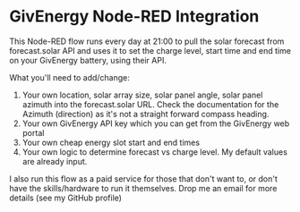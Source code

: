 # GivEnergy Node-RED Integration
This Node-RED flow runs every day at 21:00 to pull the solar forecast from forecast.solar API and uses it to set the charge level, start time and end time on your GivEnergy battery, using their API.

What you'll need to add/change:
1. Your own location, solar array size, solar panel angle, solar panel azimuth into the forecast.solar URL.  Check the documentation for the Azimuth (direction) as it's not a straight forward compass heading.
2. Your own GivEnergy API key which you can get from the GivEnergy web portal
3. Your own cheap energy slot start and end times
4. Your own logic to determine forecast vs charge level.  My default values are already input.

I also run this flow as a paid service for those that don't want to, or don't have the skills/hardware to run it themselves.  Drop me an email for more details (see my GitHub profile)
